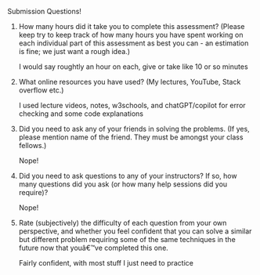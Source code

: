 Submission Questions!

1. How many hours did it take you to complete this assessment? (Please keep try to keep track of how many hours you have spent working on
   each individual part of this assessment as best you can - an estimation is fine; we just want a rough idea.)

    I would say roughtly an hour on each, give or take like 10 or so minutes

2. What online resources you have used? (My lectures, YouTube, Stack overflow etc.)

    I used lecture videos, notes, w3schools, and chatGPT/copilot for error checking and some code explanations

3. Did you need to ask any of your friends in solving the problems. (If yes, please mention name of the friend. They must be amongst your class fellows.)

    Nope!

4. Did you need to ask questions to any of your instructors? If so, how many questions did you ask (or how many help sessions did you require)?

    Nope!

5. Rate (subjectively) the difficulty of each question from your own perspective, and whether you feel confident that you can solve
   a similar but different problem requiring some of the same techniques in the future now that youâ€™ve completed this one.

    Fairly confident, with most stuff I just need to practice
